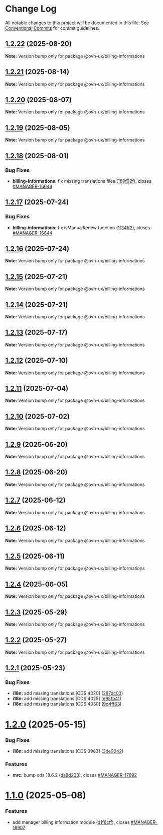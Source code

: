 # Change Log

All notable changes to this project will be documented in this file.
See [Conventional Commits](https://conventionalcommits.org) for commit guidelines.

## [1.2.22](https://github.com/ovh/manager/compare/@ovh-ux/billing-informations@1.2.21...@ovh-ux/billing-informations@1.2.22) (2025-08-20)

**Note:** Version bump only for package @ovh-ux/billing-informations





## [1.2.21](https://github.com/ovh/manager/compare/@ovh-ux/billing-informations@1.2.20...@ovh-ux/billing-informations@1.2.21) (2025-08-14)

**Note:** Version bump only for package @ovh-ux/billing-informations





## [1.2.20](https://github.com/ovh/manager/compare/@ovh-ux/billing-informations@1.2.19...@ovh-ux/billing-informations@1.2.20) (2025-08-07)

**Note:** Version bump only for package @ovh-ux/billing-informations





## [1.2.19](https://github.com/ovh/manager/compare/@ovh-ux/billing-informations@1.2.18...@ovh-ux/billing-informations@1.2.19) (2025-08-05)

**Note:** Version bump only for package @ovh-ux/billing-informations





## [1.2.18](https://github.com/ovh/manager/compare/@ovh-ux/billing-informations@1.2.17...@ovh-ux/billing-informations@1.2.18) (2025-08-01)


### Bug Fixes

* **billing-informations:** fix missing translations files ([189f92f](https://github.com/ovh/manager/commit/189f92f608695fd46e9e6e4f44036f2ff4d83303)), closes [#MANAGER-16644](https://github.com/ovh/manager/issues/MANAGER-16644)





## [1.2.17](https://github.com/ovh/manager/compare/@ovh-ux/billing-informations@1.2.16...@ovh-ux/billing-informations@1.2.17) (2025-07-24)


### Bug Fixes

* **billing-informations:** fix isManualRenew function ([1f34ff2](https://github.com/ovh/manager/commit/1f34ff25992edd8c5942193f42928d482f46695a)), closes [#MANAGER-16644](https://github.com/ovh/manager/issues/MANAGER-16644)





## [1.2.16](https://github.com/ovh/manager/compare/@ovh-ux/billing-informations@1.2.15...@ovh-ux/billing-informations@1.2.16) (2025-07-24)

**Note:** Version bump only for package @ovh-ux/billing-informations





## [1.2.15](https://github.com/ovh/manager/compare/@ovh-ux/billing-informations@1.2.14...@ovh-ux/billing-informations@1.2.15) (2025-07-21)

**Note:** Version bump only for package @ovh-ux/billing-informations





## [1.2.14](https://github.com/ovh/manager/compare/@ovh-ux/billing-informations@1.2.13...@ovh-ux/billing-informations@1.2.14) (2025-07-21)

**Note:** Version bump only for package @ovh-ux/billing-informations





## [1.2.13](https://github.com/ovh/manager/compare/@ovh-ux/billing-informations@1.2.12...@ovh-ux/billing-informations@1.2.13) (2025-07-17)

**Note:** Version bump only for package @ovh-ux/billing-informations





## [1.2.12](https://github.com/ovh/manager/compare/@ovh-ux/billing-informations@1.2.11...@ovh-ux/billing-informations@1.2.12) (2025-07-10)

**Note:** Version bump only for package @ovh-ux/billing-informations





## [1.2.11](https://github.com/ovh/manager/compare/@ovh-ux/billing-informations@1.2.10...@ovh-ux/billing-informations@1.2.11) (2025-07-04)

**Note:** Version bump only for package @ovh-ux/billing-informations





## [1.2.10](https://github.com/ovh/manager/compare/@ovh-ux/billing-informations@1.2.9...@ovh-ux/billing-informations@1.2.10) (2025-07-02)

**Note:** Version bump only for package @ovh-ux/billing-informations





## [1.2.9](https://github.com/ovh/manager/compare/@ovh-ux/billing-informations@1.2.8...@ovh-ux/billing-informations@1.2.9) (2025-06-20)

**Note:** Version bump only for package @ovh-ux/billing-informations





## [1.2.8](https://github.com/ovh/manager/compare/@ovh-ux/billing-informations@1.2.7...@ovh-ux/billing-informations@1.2.8) (2025-06-20)

**Note:** Version bump only for package @ovh-ux/billing-informations





## [1.2.7](https://github.com/ovh/manager/compare/@ovh-ux/billing-informations@1.2.6...@ovh-ux/billing-informations@1.2.7) (2025-06-12)

**Note:** Version bump only for package @ovh-ux/billing-informations





## [1.2.6](https://github.com/ovh/manager/compare/@ovh-ux/billing-informations@1.2.5...@ovh-ux/billing-informations@1.2.6) (2025-06-12)

**Note:** Version bump only for package @ovh-ux/billing-informations





## [1.2.5](https://github.com/ovh/manager/compare/@ovh-ux/billing-informations@1.2.4...@ovh-ux/billing-informations@1.2.5) (2025-06-11)

**Note:** Version bump only for package @ovh-ux/billing-informations





## [1.2.4](https://github.com/ovh/manager/compare/@ovh-ux/billing-informations@1.2.3...@ovh-ux/billing-informations@1.2.4) (2025-06-05)

**Note:** Version bump only for package @ovh-ux/billing-informations





## [1.2.3](https://github.com/ovh/manager/compare/@ovh-ux/billing-informations@1.2.2...@ovh-ux/billing-informations@1.2.3) (2025-05-29)

**Note:** Version bump only for package @ovh-ux/billing-informations





## [1.2.2](https://github.com/ovh/manager/compare/@ovh-ux/billing-informations@1.2.1...@ovh-ux/billing-informations@1.2.2) (2025-05-27)

**Note:** Version bump only for package @ovh-ux/billing-informations





## [1.2.1](https://github.com/ovh/manager/compare/@ovh-ux/billing-informations@1.2.0...@ovh-ux/billing-informations@1.2.1) (2025-05-23)


### Bug Fixes

* **i18n:** add missing translations [CDS 4020] ([287dc03](https://github.com/ovh/manager/commit/287dc03f5f1b3e5ebb9bc514cabe0d12989a4ada))
* **i18n:** add missing translations [CDS 4025] ([e95fb41](https://github.com/ovh/manager/commit/e95fb410146a8140c601438dd6d78072814042f3))
* **i18n:** add missing translations [CDS 4030] ([9d4ff63](https://github.com/ovh/manager/commit/9d4ff63338619d8a9df83dbaa4e41a17fcff667d))





# [1.2.0](https://github.com/ovh/manager/compare/@ovh-ux/billing-informations@1.1.0...@ovh-ux/billing-informations@1.2.0) (2025-05-15)


### Bug Fixes

* **i18n:** add missing translations [CDS 3983] ([3de9042](https://github.com/ovh/manager/commit/3de90422652ddaf4f7ef30e43d59050518d22811))


### Features

* **mrc:** bump ods 18.6.2 ([da8d233](https://github.com/ovh/manager/commit/da8d23327c353dda493f395d303ed128a2976c14)), closes [#MANAGER-17692](https://github.com/ovh/manager/issues/MANAGER-17692)





# [1.1.0](https://github.com/ovh/manager/compare/@ovh-ux/billing-informations@1.0.0...@ovh-ux/billing-informations@1.1.0) (2025-05-08)


### Features

* add manager billing information module ([d1f6cff](https://github.com/ovh/manager/commit/d1f6cff9d57f8694cc662fbdd3af876721ab51cf)), closes [#MANAGER-16907](https://github.com/ovh/manager/issues/MANAGER-16907)
